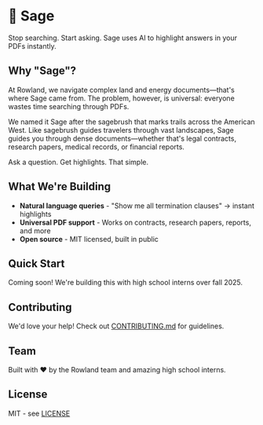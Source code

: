 # 🌿 Sage

Stop searching. Start asking.
Sage uses AI to highlight answers in your PDFs instantly.

## Why "Sage"?

At Rowland, we navigate complex land and energy documents—that's where Sage came from. The problem, however, is universal: everyone wastes time searching through PDFs.

We named it Sage after the sagebrush that marks trails across the American West. Like sagebrush guides travelers through vast landscapes, Sage guides you through dense documents—whether that's legal contracts, research papers, medical records, or financial reports.

Ask a question. Get highlights. That simple.

## What We're Building

- **Natural language queries** - "Show me all termination clauses" → instant highlights
- **Universal PDF support** - Works on contracts, research papers, reports, and more
- **Open source** - MIT licensed, built in public

## Quick Start

Coming soon! We're building this with high school interns over fall 2025.

## Contributing

We'd love your help! Check out [CONTRIBUTING.md](CONTRIBUTING.md) for guidelines.

## Team

Built with ❤️ by the Rowland team and amazing high school interns.

## License

MIT - see [LICENSE](LICENSE)
